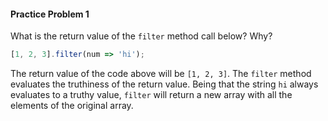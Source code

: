 #### Practice Problem 1

What is the return value of the `filter` method call below? Why?

```js
[1, 2, 3].filter(num => 'hi');
```

The return value of the code above will be `[1, 2, 3]`.  The `filter` method evaluates the truthiness of the return value.  Being that the string `hi` always evaluates to a truthy value, `filter` will return a new array with all the elements of the original array.